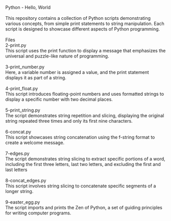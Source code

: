 Python - Hello, World
<br>
<br>
This repository contains a collection of Python scripts demonstrating various concepts, from simple print statements to string manipulation. Each script is designed to showcase different aspects of Python programming.
<br>
<br>
Files
<br>
2-print.py
<br>
This script uses the print function to display a message that emphasizes the universal and puzzle-like nature of programming.
<br>
<br>
3-print_number.py
<br>
Here, a variable number is assigned a value, and the print statement displays it as part of a string.
<br>
<br>
4-print_float.py
<br>
This script introduces floating-point numbers and uses formatted strings to display a specific number with two decimal places.
<br>
<br>
5-print_string.py
<br>
The script demonstrates string repetition and slicing, displaying the original string repeated three times and only its first nine characters.
<br>
<br>
6-concat.py
<br>
This script showcases string concatenation using the f-string format to create a welcome message.
<br>
<br>
7-edges.py
<br>
The script demonstrates string slicing to extract specific portions of a word, including the first three letters, last two letters, and excluding the first and last letters
<br>
<br>
8-concat_edges.py
<br>
This script involves string slicing to concatenate specific segments of a longer string.
<br>
<br>
9-easter_egg.py
<br>
The script imports and prints the Zen of Python, a set of guiding principles for writing computer programs.
<br>
<br>
